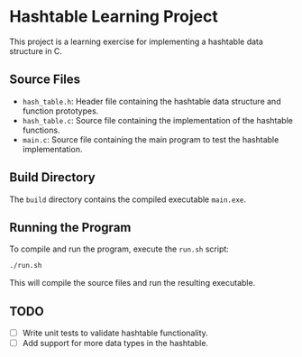 # Hashtable Learning Project

This project is a learning exercise for implementing a hashtable data structure in C.

## Source Files
- `hash_table.h`: Header file containing the hashtable data structure and function prototypes.
- `hash_table.c`: Source file containing the implementation of the hashtable functions.
- `main.c`: Source file containing the main program to test the hashtable implementation.

## Build Directory

The `build` directory contains the compiled executable `main.exe`.

## Running the Program

To compile and run the program, execute the `run.sh` script: 
```bash
./run.sh
```
This will compile the source files and run the resulting executable.

## TODO
- [ ] Write unit tests to validate hashtable functionality.
- [ ] Add support for more data types in the hashtable.
